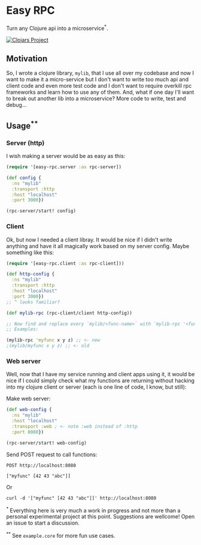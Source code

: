 # Easy RPC

Turn any Clojure api into a microservice<sup>*</sup>.

[![Clojars Project](https://img.shields.io/clojars/v/easy-rpc.svg)](https://clojars.org/easy-rpc)

## Motivation

So, I wrote a clojure library, `mylib`, that I use all over my codebase and now I want to make it a micro-service but I don't want to write too much api and client code and even more test code and I don't want to require overkill rpc frameworks and learn how to use any of them. And, what if one day I'll want to break out another lib into a microservice? More code to write, test and debug...

## Usage<sup>**</sup>
### Server (http)
I wish making a server would be as easy as this:
```clojure
(require '[easy-rpc.server :as rpc-server])

(def config {
  :ns "mylib"
  :transport :http
  :host "localhost"
  :port 3000})

(rpc-server/start! config)
```
### Client
Ok, but now I needed a client libray. It would be nice if I didn't write anything and have it all magically work based on my server config. Maybe something like this:
```clojure
(require '[easy-rpc.client :as rpc-client]))

(def http-config {
  :ns "mylib"
  :transport :http
  :host "localhost"
  :port 3000})
;; ^ looks familiar?

(def mylib-rpc (rpc-client/client http-config))

;; Now find and replace every `mylib/<func-name>` with `mylib-rpc '<func-name>`
;; Examples:

(mylib-rpc 'myfunc x y z) ;; <- new
;(mylib/myfunc x y z) ;; <- old
```
### Web server
Well, now that I have my service running and client apps using it, it would be nice if I could simply check what my functions are returning without hacking into my clojure client or server (each is one line of code, I know, but still):

Make web server:
```clojure
(def web-config {
  :ns "mylib"
  :host "localhost"
  :transport :web ; <- note :web instead of :http
  :port 8080})

(rpc-server/start! web-config)
```
Send POST request to call functions:
```http
POST http://localhost:8080

["myfunc" [42 43 "abc"]]
```
Or
```shell
curl -d '["myfunc" [42 43 "abc"]]' http://localhost:8080
```

<sup>*</sup> Everything here is very much a work in progress and not more than a personal experimental project at this point. Suggestions are wellcome! Open an issue to start a discussion.

<sup>**</sup> See `example.core` for more fun use cases.